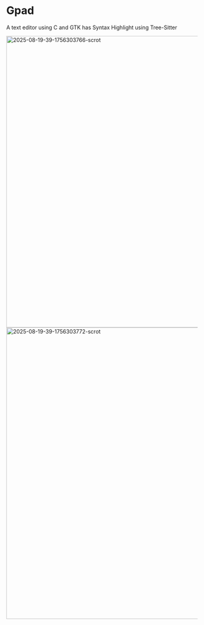 # Gpad
A text editor using C and GTK has Syntax Highlight using Tree-Sitter
<br>

<img width="1366" height="768" alt="2025-08-19-39-1756303766-scrot" src="https://github.com/user-attachments/assets/23becfa7-1a07-4976-b80a-d5baf37de1dc" />

<br>
<img width="1366" height="768" alt="2025-08-19-39-1756303772-scrot" src="https://github.com/user-attachments/assets/3c60e927-0f9e-467c-a4a7-b71b8cff5c4d" />

